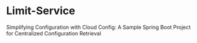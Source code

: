 # Limit-Service
Simplifying Configuration with Cloud Config: A Sample Spring Boot Project for Centralized Configuration Retrieval
